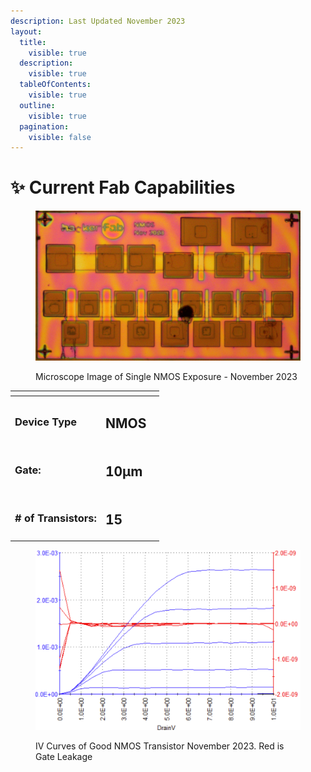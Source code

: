 ```yaml
---
description: Last Updated November 2023
layout:
  title:
    visible: true
  description:
    visible: true
  tableOfContents:
    visible: true
  outline:
    visible: true
  pagination:
    visible: false
---
```


# ✨ Current Fab Capabilities

<figure><img src="../../.gitbook/assets/image (3) (2) (1).png" alt=""><figcaption><p>Microscope Image of Single NMOS Exposure - November 2023</p></figcaption></figure>

<table data-view="cards"><thead><tr><th></th><th></th><th></th></tr></thead><tbody><tr><td><h3>Device Type</h3></td><td><h2>NMOS</h2></td><td></td></tr><tr><td><h3>Gate:</h3></td><td><h2>10μm</h2></td><td></td></tr><tr><td><h3># of Transistors:</h3></td><td><h2>15</h2></td><td></td></tr></tbody></table>

<figure><img src="../../.gitbook/assets/iv curves 11-23.png" alt=""><figcaption><p>IV Curves of Good NMOS Transistor November 2023. Red is Gate Leakage</p></figcaption></figure>
